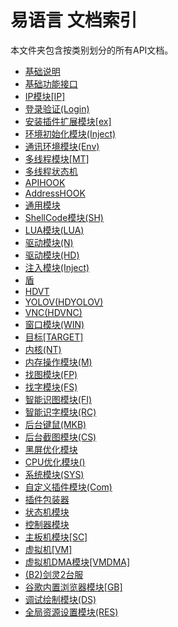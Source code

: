 # 易语言 文档索引
本文件夹包含按类别划分的所有API文档。

- [基础说明](category_1.md)
- [基础功能接口](category_2.md)
- [IP模块[IP]](category_3.md)
- [登录验证(Login)](category_4.md)
- [安装插件扩展模块[ex]](category_5.md)
- [环境初始化模块(Inject)](category_6.md)
- [通讯环境模块(Env)](category_7.md)
- [多线程模块[MT]](category_8.md)
- [多线程状态机](category_9.md)
- [APIHOOK](category_10.md)
- [AddressHOOK](category_11.md)
- [通用模块](category_12.md)
- [ShellCode模块(SH)](category_13.md)
- [LUA模块(LUA)](category_14.md)
- [驱动模块(N)](category_15.md)
- [驱动模块(HD)](category_16.md)
- [注入模块(Inject)](category_17.md)
- [盾](category_18.md)
- [HDVT](category_19.md)
- [YOLOV(HDYOLOV)](category_20.md)
- [VNC(HDVNC)](category_21.md)
- [窗口模块(WIN)](category_22.md)
- [目标[TARGET]](category_23.md)
- [内核(NT)](category_24.md)
- [内存操作模块(M)](category_25.md)
- [找图模块(FP)](category_26.md)
- [找字模块(FS)](category_27.md)
- [智能识图模块(FI)](category_28.md)
- [智能识字模块(RC)](category_29.md)
- [后台键鼠(MKB)](category_30.md)
- [后台截图模块(CS)](category_31.md)
- [黑屏优化模块](category_32.md)
- [CPU优化模块()](category_33.md)
- [系统模块(SYS)](category_34.md)
- [自定义插件模块(Com)](category_35.md)
- [插件包装器](category_36.md)
- [状态机模块](category_37.md)
- [控制器模块](category_38.md)
- [主板机模块[SC]](category_39.md)
- [虚拟机[VM]](category_40.md)
- [虚拟机DMA模块[VMDMA]](category_41.md)
- [(B2)剑灵2台服](category_42.md)
- [谷歌内置浏览器模块[GB]](category_43.md)
- [调试绘制模块(DS)](category_44.md)
- [全局资源设置模块(RES)](category_45.md)
